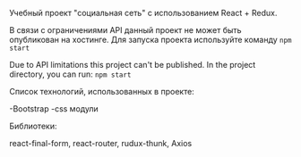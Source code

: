 Учебный проект "социальная сеть" с использованием React + Redux. 

В связи с ограничениями API данный проект не может быть опубликован на хостинге. Для запуска проекта используйте команду `npm start`

Due to API limitations this project can't be published. In the project directory, you can run: `npm start`


Список технологий, использованных в проекте:

  -Bootstrap
  -css модули
  
  Библиотеки:
  
  react-final-form, react-router, rudux-thunk,
  Axios
  
  
  

